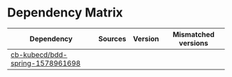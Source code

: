 # Dependency Matrix

Dependency | Sources | Version | Mismatched versions
---------- | ------- | ------- | -------------------
[cb-kubecd/bdd-spring-1578961698](https://github.com/cb-kubecd/bdd-spring-1578961698.git) |  | []() | 
